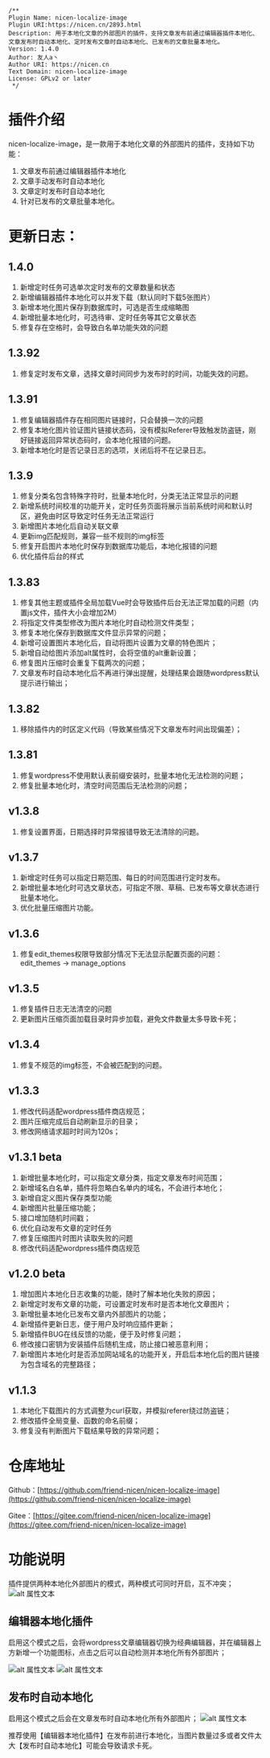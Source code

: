 ```
/**
Plugin Name: nicen-localize-image
Plugin URI:https://nicen.cn/2893.html
Description: 用于本地化文章的外部图片的插件，支持文章发布前通过编辑器插件本地化、文章发布时自动本地化、定时发布文章时自动本地化、已发布的文章批量本地化。
Version: 1.4.0
Author: 友人a丶
Author URI: https://nicen.cn
Text Domain: nicen-localize-image
License: GPLv2 or later
 */
```

# 插件介绍

nicen-localize-image，是一款用于本地化文章的外部图片的插件，支持如下功能：

1. 文章发布前通过编辑器插件本地化
2. 文章手动发布时自动本地化
3. 文章定时发布时自动本地化
4. 针对已发布的文章批量本地化。

# 更新日志：

## 1.4.0

1. 新增定时任务可选单次定时发布的文章数量和状态
2. 新增编辑器插件本地化可以并发下载（默认同时下载5张图片）
3. 新增本地化图片保存到数据库时，可选是否生成缩略图
4. 新增批量本地化时，可选待审、定时任务等其它文章状态
5. 修复存在空格时，会导致白名单功能失效的问题

## 1.3.92

1. 修复定时发布文章，选择文章时间同步为发布时的时间，功能失效的问题。

## 1.3.91

1. 修复编辑器插件存在相同图片链接时，只会替换一次的问题
2. 修复本地化图片验证图片链接状态码，没有模拟Referer导致触发防盗链，刚好链接返回异常状态码时，会本地化报错的问题。
3. 新增本地化时是否记录日志的选项，关闭后将不在记录日志。

## 1.3.9

1. 修复分类名包含特殊字符时，批量本地化时，分类无法正常显示的问题
2. 新增系统时间校准的功能开关，定时任务页面将展示当前系统时间和默认时区，避免由时区导致定时任务无法正常运行
3. 新增图片本地化后自动关联文章
5. 更新img匹配规则，兼容一些不规则的img标签
6. 修复开启图片本地化时保存到数据库功能后，本地化报错的问题
7. 优化插件后台的样式

## 1.3.83

1. 修复其他主题或插件全局加载Vue时会导致插件后台无法正常加载的问题（内置js文件，插件大小会增加2M）
2. 将指定文件类型修改为图片本地化时自动检测文件类型；
3. 修复本地化保存到数据库文件显示异常的问题；
4. 新增可设置图片本地化后，自动将图片设置为文章的特色图片；
5. 新增自动给图片添加alt属性时，会将空值的alt重新设置；
6. 修复图片压缩时会重复下载两次的问题；
7. 文章发布时自动本地化后不再进行弹出提醒，处理结果会跟随wordpress默认提示进行输出；

## 1.3.82

1. 移除插件内的时区定义代码（导致某些情况下文章发布时间出现偏差）；

## 1.3.81

1. 修复wordpress不使用默认表前缀安装时，批量本地化无法检测的问题；
2. 修复批量本地化时，清空时间范围后无法检测的问题；

## v1.3.8

1. 修复设置界面，日期选择时异常报错导致无法清除的问题。

## v1.3.7

1. 新增定时任务可以指定日期范围、每日的时间范围进行定时发布。
2. 新增批量本地化时可选文章状态，可指定不限、草稿、已发布等文章状态进行批量本地化。
3. 优化批量压缩图片功能。

## v1.3.6

1. 修复edit_themes权限导致部分情况下无法显示配置页面的问题：edit_themes -> manage_options

## v1.3.5

1. 修复插件日志无法清空的问题
2. 更新图片压缩页面加载目录时异步加载，避免文件数量太多导致卡死；

## v1.3.4

1. 修复不规范的img标签，不会被匹配到的问题。

## v1.3.3

1. 修改代码适配wordpress插件商店规范；
2. 图片压缩完成后自动刷新显示的目录；
3. 修改网络请求超时时间为120s；

## v1.3.1 beta

1. 新增批量本地化时，可以指定文章分类，指定文章发布时间范围；
2. 新增域名白名单，插件将忽略白名单内的域名，不会进行本地化；
3. 新增自定义图片保存类型功能
4. 新增图片批量压缩功能；
5. 接口增加随机时间戳；
6. 优化自动发布文章的定时任务
7. 修复压缩图片时图片读取失败的问题
8. 修改代码适配wordpress插件商店规范

## v1.2.0 beta

1. 增加图片本地化日志收集的功能，随时了解本地化失败的原因；
2. 新增定时发布文章的功能，可设置定时发布时是否本地化文章图片；
3. 新增批量本地化已发布文章内外部图片的功能；
4. 新增插件更新日志，便于用户及时响应插件更新；
5. 新增插件BUG在线反馈的功能，便于及时修复问题；
6. 修改接口密钥为安装插件后随机生成，防止接口被恶意利用；
7. 新增图片本地化时是否添加网站域名的功能开关，开启后本地化后的图片链接为包含域名的完整路径；

## v1.1.3

1. 本地化下载图片的方式调整为curl获取，并模拟referer绕过防盗链；
2. 修改插件全局变量、函数的命名前缀；
3. 修复没有判断图片下载结果导致的异常问题；

# 仓库地址

Github：[https://github.com/friend-nicen/nicen-localize-image](https://github.com/friend-nicen/nicen-localize-image)

Gitee：[https://gitee.com/friend-nicen/nicen-localize-image](https://gitee.com/friend-nicen/nicen-localize-image)

# 功能说明

插件提供两种本地化外部图片的模式，两种模式可同时开启，互不冲突；
![alt 属性文本](https://nicen.cn/wp-content/uploads/2022/08/1661002814846.png)

## 编辑器本地化插件

启用这个模式之后，会将wordpress文章编辑器切换为经典编辑器，并在编辑器上方新增一个功能图标，点击之后可以自动检测并本地化所有外部图片；

![alt 属性文本](https://nicen.cn/wp-content/uploads/2022/08/1661008460684.png)
![alt 属性文本](https://nicen.cn/wp-content/uploads/2022/08/1661008539461.png)

## 发布时自动本地化

启用这个模式之后会在文章发布时自动本地化所有外部图片；
![alt 属性文本](https://nicen.cn/wp-content/uploads/2022/08/1661008642570.png)

推荐使用【编辑器本地化插件】在发布前进行本地化，当图片数量过多或者文件太大【发布时自动本地化】可能会导致请求卡死。